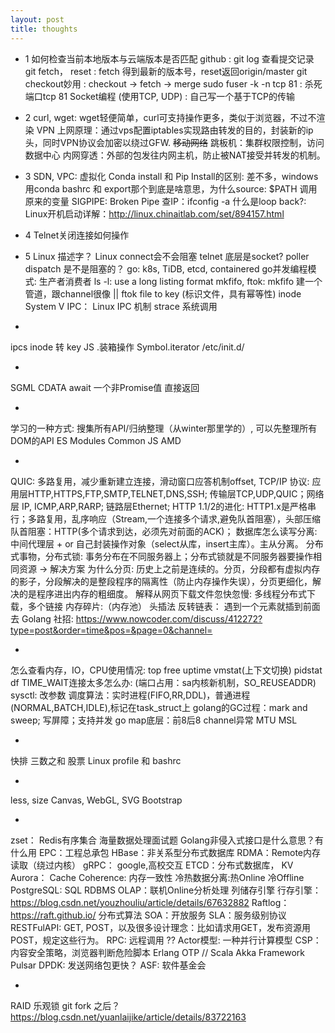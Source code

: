 ```yaml
---
layout: post
title: thoughts
---
```

* 1
如何检查当前本地版本与云端版本是否匹配 github : git log 查看提交记录
git fetch， reset : fetch 得到最新的版本号，reset返回origin/master
git checkout妙用 : checkout -> fetch -> merge
sudo fuser -k -n tcp 81 : 杀死端口tcp 81
Socket编程 (使用TCP, UDP) : 自己写一个基于TCP的传输 


* 2
curl, wget: wget轻便简单，curl可支持操作更多，类似于浏览器，不过不渲染
VPN 上网原理：通过vps配置iptables实现路由转发的目的，封装新的ip头，同时VPN协议会加密以绕过GFW.
~~移动网络~~
跳板机：集群权限控制，访问数据中心
内网穿透：外部的包发往内网主机，防止被NAT接受并转发的机制。

* 3
SDN, VPC:
虚拟化
Conda install 和 Pip Install的区别: 差不多，windows用conda
bashrc 和 export那个到底是啥意思，为什么source: $PATH 调用原来的变量
SIGPIPE: Broken Pipe
查IP：ifconfig -a 
什么是loop back?:
Linux开机启动详解：http://linux.chinaitlab.com/set/894157.html

* 4
Telnet关闭连接如何操作

* 5
Linux 描述字？
Linux connect会不会阻塞
telnet 底层是socket?
poller dispatch 是不是阻塞的？
go: k8s, TiDB, etcd, containered
go并发编程模式: 生产者消费者
ls -l: use a long listing format
mkfifo, ftok: mkfifo 建一个管道，跟channel很像 || ftok file to key (标识文件，具有幂等性)
inode
System V IPC： Linux IPC 机制
strace 系统调用

* 
ipcs
inode 转 key
JS .装箱操作
Symbol.iterator 
/etc/init.d/

* 
SGML
CDATA
await 一个非Promise值 直接返回

* 
学习的一种方式: 搜集所有API/归纳整理（从winter那里学的）, 可以先整理所有DOM的API
ES Modules 
Common JS
AMD

* 
QUIC: 多路复用，减少重新建立连接，滑动窗口应答机制offset,
TCP/IP 协议: 应用层HTTP,HTTPS,FTP,SMTP,TELNET,DNS,SSH; 传输层TCP,UDP,QUIC；网络层 IP, ICMP,ARP,RARP; 链路层Ethernet;
HTTP 1.1/2的进化: HTTP1.x是严格串行；多路复用，乱序响应（Stream,一个连接多个请求,避免队首阻塞），头部压缩
队首阻塞：HTTP(多个请求到达，必须先对前面的ACK)；
数据库怎么读写分离: 中间代理层 + or 自己封装操作对象（select从库，insert主库）。主从分离。
分布式事物，分布式锁: 事务分布在不同服务器上；分布式锁就是不同服务器要操作相同资源 -> 解决方案
为什么分页: 历史上之前是连续的。分页，分段都有虚拟内存的影子，分段解决的是整段程序的隔离性（防止内存操作失误），分页更细化，解决的是程序进出内存的粗细度。
解释从网页下载文件忽快忽慢: 多线程分布式下载，多个链接
内存碎片:（内存池）
头插法 反转链表： 遇到一个元素就插到前面去
Golang 社招: https://www.nowcoder.com/discuss/412272?type=post&order=time&pos=&page=0&channel=


* 
怎么查看内存，IO，CPU使用情况: top free uptime vmstat(上下文切换) pidstat df
TIME_WAIT连接太多怎么办: (端口占用：sa内核新机制，SO_REUSEADDR)
sysctl: 改参数
调度算法：实时进程(FIFO,RR,DDL)，普通进程(NORMAL,BATCH,IDLE),标记在task_struct上
golang的GC过程：mark and sweep; 写屏障；支持并发
go map底层：前8后8
channel异常
MTU
MSL

* 
快排
三数之和
股票
Linux profile 和 bashrc


* 
less, size
Canvas, WebGL, SVG
Bootstrap

* 
zset： Redis有序集合
海量数据处理面试题
Golang非侵入式接口是什么意思？有什么用
EPC：工程总承包
HBase：非关系型分布式数据库
RDMA：Remote内存读取（绕过内核）
gRPC： google,高校交互
ETCD：分布式数据库， KV
Aurora：
Cache Coherence: 内存一致性
冷热数据分离:热Online 冷Offline
PostgreSQL: SQL RDBMS
OLAP：联机Online分析处理
列储存引擎
行存引擎： https://blog.csdn.net/youzhouliu/article/details/67632882
Raftlog：https://raft.github.io/ 分布式算法
SOA：开放服务
SLA：服务级别协议
RESTFulAPI: GET, POST，以及很多设计理念：比如请求用GET，发布资源用POST，规定这些行为。
RPC: 远程调用 ??
Actor模型: 一种并行计算模型
CSP：内容安全策略，浏览器判断危险脚本
Erlang OTP // Scala Akka Framework
Pulsar 
DPDK: 发送网络包更快？
ASF: 软件基金会

* 
RAID
乐观锁
git fork 之后？https://blog.csdn.net/yuanlaijike/article/details/83722163 

